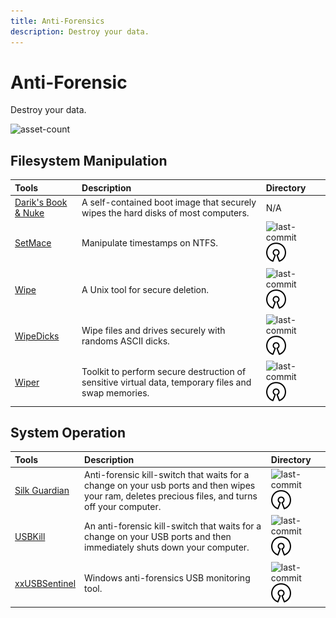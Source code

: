 ```yaml
---
title: Anti-Forensics
description: Destroy your data.
---
```


# Anti-Forensic

Destroy your data.

![asset-count](https://img.shields.io/badge/Tools%20%26%20Resources%20Available-7-A65F5F?style=for-the-badge)

## Filesystem Manipulation 

| Tools | Description | Directory |
| :--- | :--- | :--- |
| [Darik's Book & Nuke](https://sourceforge.net/projects/dban/) | A self-contained boot image that securely wipes the hard disks of most computers. | N/A |
| [SetMace](https://github.com/jschicht/SetMace) | Manipulate timestamps on NTFS. | ![last-commit](https://img.shields.io/github/last-commit/jschicht/SetMace?color=a65f5f&style=flat-square) ![opensource](../../assets/img/icons/open-source.png) |
| [Wipe](https://github.com/berke/wipe) | A Unix tool for secure deletion. | ![last-commit](https://img.shields.io/github/last-commit/berke/wipe?color=a65f5f&style=flat-square) ![opensource](../../assets/img/icons/open-source.png) |
| [WipeDicks](https://github.com/Drewsif/wipedicks) | Wipe files and drives securely with randoms ASCII dicks. | ![last-commit](https://img.shields.io/github/last-commit/Drewsif/wipedicks?color=a65f5f&style=flat-square) ![opensource](../../assets/img/icons/open-source.png) |
| [Wiper](https://github.com/r3nt0n/wiper) | Toolkit to perform secure destruction of sensitive virtual data, temporary files and swap memories. | ![last-commit](https://img.shields.io/github/last-commit/r3nt0n/wiper?color=a65f5f&style=flat-square) ![opensource](../../assets/img/icons/open-source.png) |


## System Operation

| Tools | Description | Directory |
| :--- | :--- | :--- |
| [Silk Guardian](https://github.com/NateBrune/silk-guardian) | Anti-forensic kill-switch that waits for a change on your usb ports and then wipes your ram, deletes precious files, and turns off your computer. | ![last-commit](https://img.shields.io/github/last-commit/NateBrune/silk-guardian?color=a65f5f&style=flat-square) ![opensource](../../assets/img/icons/open-source.png) |
| [USBKill](https://github.com/hephaest0s/usbkill) | An anti-forensic kill-switch that waits for a change on your USB ports and then immediately shuts down your computer. | ![last-commit](https://img.shields.io/github/last-commit/hephaest0s/usbkill?color=a65f5f&style=flat-square) ![opensource](../../assets/img/icons/open-source.png) |
| [xxUSBSentinel](https://github.com/thereisnotime/xxUSBSentinel) | Windows anti-forensics USB monitoring tool. | ![last-commit](https://img.shields.io/github/last-commit/thereisnotime/xxUSBSentinel?color=a65f5f&style=flat-square) ![opensource](../../assets/img/icons/open-source.png) |



